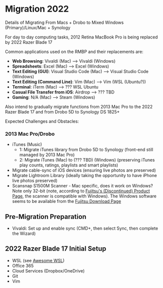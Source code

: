 Migration 2022
==============

Details of Migrating From Macs + Drobo to Mixed Windows (Primary)/Linux/Mac + Synology


For day to day computing tasks, 2012 Retina MacBook Pro is being replaced by 2022 Razer Blade 17

Common applications used on the RMBP and their replacements are:

- **Web Browsing**: Vivaldi (Mac) --> Vivaldi (Windows)
- **Spreadsheets**: Excel (Mac) --> Excel (Windows)
- **Text Editing (GUI)**: Visual Studio Code (Mac) --> Visual Studio Code (Windows)
- **Text Editing (Command Line)**: Vim (Mac) --> Vim (WSL (Ubuntu?))
- **Terminal**: iTerm (Mac) --> ??? WSL Ubuntu
- **Casual File Transfer from iOS**: Airdrop --> ??? TBD
- **Gaming**: N/A (Mac) --> Steam (Windows)


Also intend to gradually migrate functions from 2013 Mac Pro to the 2022 Razer Blade 17 and from Drobo 5D to Synology DS 1825+


Expected Challenges and Obstacles:

### 2013 Mac Pro/Drobo ###

- iTunes (Music)
  - 1: Migrate iTunes library from Drobo 5D to Synology (front-end still managed by 2013 Mac Pro)
  - 2: Migrate iTunes (Mac) to (??? TBD) (Windows) (preserving iTunes play counts, ratings, playlists and smart playlists)
- Migrate cable-sync of iOS devices (ensuring live photos are preserved)
- Migrate Lightroom Library (ideally taking the opportunity to have iPhone live photos preserved)
- Scansnap S1500M Scanner - Mac specific, does it work on Windows? Note only 32-bit (note, according to [Fujitsu's (Discontinued) Product Page][fuji01], the scanner is compatible with Windows). The Windows software seems to be available from the [Fujitsu Download Page][fuji02]


Pre-Migration Preparation
-------------------------

- Vivaldi: Set up and enable sync (CMD+, then select Sync, then complete the Wizard)



2022 Razer Blade 17 Initial Setup
---------------------------------

- WSL (see [Awesome WSL][gith01])
- Office 365
- Cloud Services (Dropbox/OneDrive)
- Git
- Vim










[fuji01]: https://www.fujitsu.com/ca/en/products/computing/peripheral/scanners/scansnap/discontinued/s1500m/s1500m.html
[fuji02]: https://www.fujitsu.com/global/support/products/computing/peripheral/scanners/scansnap/software/s1500.html
[gith01]: https://github.com/sirredbeard/Awesome-WSL
